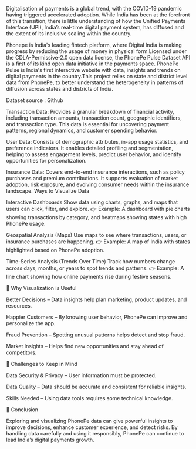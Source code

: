 Digitalisation of payments is a global trend, with the COVID-19 pandemic having triggered accelerated adoption. While India has been at the forefront of this transition, there is little understanding of how the Unified Payments Interface (UPI), India’s real-time digital payment system, has diffused and the extent of its inclusive scaling within the country. 

Phonepe is India's leading fintech platform, where Digital India is making progress by reducing the usage of money in physical form.Licensed under the CDLA-Permissive-2.0 open data license, the PhonePe Pulse Dataset API is a first of its kind open data initiative in the payments space.
PhonePe Pulse is India's first interactive website with data, insights and trends on digital payments in the country.This project relies on state and district level data from PhonePe, to better understand the heterogeneity in patterns of diffusion across states and districts of India.

Dataset source : Github

Transaction Data: Provides a granular breakdown of financial activity, including transaction amounts, transaction count, geographic identifiers, and transaction type. This data is essential for uncovering payment patterns, regional dynamics, and customer spending behavior.

User Data: Consists of demographic attributes, in-app usage statistics, and preference indicators. It enables detailed profiling and segmentation, helping to assess engagement levels, predict user behavior, and identify opportunities for personalization.

Insurance Data: Covers end-to-end insurance interactions, such as policy purchases and premium contributions. It supports evaluation of market adoption, risk exposure, and evolving consumer needs within the insurance landscape.
Ways to Visualize Data

Interactive Dashboards
Show data using charts, graphs, and maps that users can click, filter, and explore.
👉 Example: A dashboard with pie charts showing transactions by category, and heatmaps showing states with high PhonePe usage.

Geospatial Analysis (Maps)
Use maps to see where transactions, users, or insurance purchases are happening.
👉 Example: A map of India with states highlighted based on PhonePe adoption.

Time-Series Analysis (Trends Over Time)
Track how numbers change across days, months, or years to spot trends and patterns.
👉 Example: A line chart showing how online payments rise during festive seasons.

🔹 Why Visualization is Useful

Better Decisions – Data insights help plan marketing, product updates, and resources.

Happier Customers – By knowing user behavior, PhonePe can improve and personalize the app.

Fraud Prevention – Spotting unusual patterns helps detect and stop fraud.

Market Insights – Helps find new opportunities and stay ahead of competitors.

🔹 Challenges to Keep in Mind

Data Security & Privacy – User information must be protected.

Data Quality – Data should be accurate and consistent for reliable insights.

Skills Needed – Using data tools requires some technical knowledge.

🔹 Conclusion

Exploring and visualizing PhonePe data can give powerful insights to improve decisions, enhance customer experience, and detect risks. By handling data carefully and using it responsibly, PhonePe can continue to lead India’s digital payments growth.
